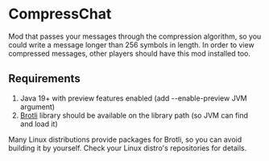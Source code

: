 # CompressChat

Mod that passes your messages through the compression algorithm, so you could write a message longer than 256 symbols in length.
In order to view compressed messages, other players should have this mod installed too.

## Requirements

1) Java 19+ with preview features enabled (add --enable-preview JVM argument)
2) [Brotli](https://github.com/google/brotli) library should be available on the library path (so JVM can find and load it)

Many Linux distributions provide packages for Brotli, so you can avoid building it by yourself.
Check your Linux distro's repositories for details.